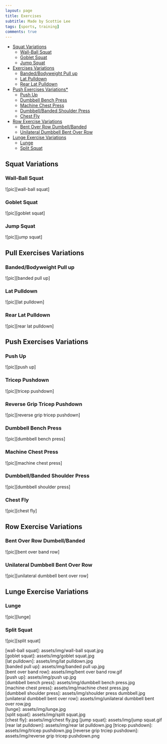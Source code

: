 ```yaml
---
layout: page
title: Exercises
subtitle: Made by Scottie Lee
tags: [sports, training]
comments: true
---
```

<!-- TOC -->

- [Squat Variations](#squat-variations)
  - [Wall-Ball Squat](#wall-ball-squat)
  - [Goblet Squat](#goblet-squat)
  - [Jump Squat](#jump-squat)
- [Exercises Variations](#exercises-variations)
  - [Banded/Bodyweight Pull up](#bandedbodyweight-pull-up)
  - [Lat Pulldown](#lat-pulldown)
  - [Rear Lat Pulldown](#rear-lat-pulldown)
- [Push Exercises Variations*](#push-exercises-variations)
  - [Push Up](#push-up)
  - [Dumbbell Bench Press](#dumbbell-bench-press)
  - [Machine Chest Press](#machine-chest-press)
  - [Dumbbell/Banded Shoulder Press](#dumbbellbanded-shoulder-press)
  - [Chest Fly](#chest-fly)
- [Row Exercise Variations](#row-exercise-variations)
  - [Bent Over Row Dumbell/Banded](#bent-over-row-dumbellbanded)
  - [Unilateral Dumbbell Bent Over Row](#unilateral-dumbbell-bent-over-row)
- [Lunge Exercise Variations](#lunge-exercise-variations)
  - [Lunge](#lunge)
  - [Split Squat](#split-squat)

<!-- /TOC -->

## Squat Variations

### Wall-Ball Squat

![pic][wall-ball squat]

### Goblet Squat  

![pic][goblet squat]  

### Jump Squat

![pic][jump squat]

## Pull Exercises Variations

### Banded/Bodyweight Pull up

![pic][banded pull up]

### Lat Pulldown  

![pic][lat pulldown]  

### Rear Lat Pulldown

![pic][rear lat pulldown]

## Push Exercises Variations

### Push Up

![pic][push up]

### Tricep Pushdown

![pic][tricep pushdown]

### Reverse Grip Tricep Pushdown

![pic][reverse grip tricep pushdown]

### Dumbbell Bench Press

![pic][dumbbell bench press]

### Machine Chest Press

![pic][machine chest press]

### Dumbbell/Banded Shoulder Press  

![pic][dumbbell shoulder press]  

### Chest Fly

![pic][chest fly]

## Row Exercise Variations
  
### Bent Over Row Dumbell/Banded

![pic][bent over band row]

### Unilateral Dumbbell Bent Over Row

![pic][unilateral dumbbell bent over row]

## Lunge Exercise Variations

### Lunge

![pic][lunge]

### Split Squat

![pic][split squat]

[wall-ball squat]: assets/img/wall-ball squat.jpg  
[goblet squat]: assets/img/goblet squat.jpg  
[lat pulldown]: assets/img/lat pulldown.jpg  
[banded pull up]: assets/img/banded pull up.jpg  
[bent over band row]: assets/img/bent over band row.gif  
[push up]: assets/img/push up.jpg  
[dumbbell bench press]: assets/img/dumbbell bench press.jpg  
[machine chest press]: assets/img/machine chest press.jpg  
[dumbbell shoulder press]: assets/img/shoulder press dumbbell.jpg  
[unilateral dumbbell bent over row]: assets/img/unilateral dumbbell bent over row.jpg  
[lunge]: assets/img/lunge.jpg  
[split squat]: assets/img/split squat.jpg  
[chest fly]: assets/img/chest fly.jpg
[jump squat]: assets/img/jump squat.gif
[rear lat pulldown]: assets/img/rear lat pulldown.jpg
[tricep pushdown]: assets/img/tricep pushdown.jpg
[reverse grip trciep pushdown]: assets/img/reverse grip tricep pushdown.png
